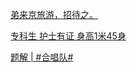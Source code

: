 [弟来京旅游，招待之。](https://www.nowcoder.com/feed/main/detail/c0404a6b0d094688bc8cde6ef04ee78e?fromPut=jj-github&urlSource=extension-api)

[专科生 护士有证   身高1米45身](https://www.nowcoder.com/feed/main/detail/22a1f1ff42d24947ac19ba93d0d1bcb8?fromPut=jj-github&urlSource=extension-api)

[题解 | #合唱队#](https://www.nowcoder.com/discuss/650563564188467200?fromPut=jj-github&urlSource=extension-api)